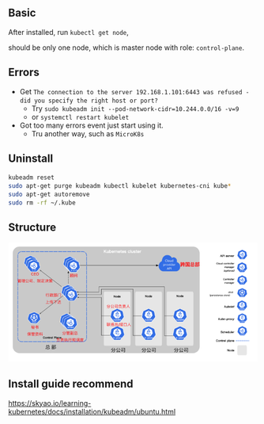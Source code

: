 ## Basic

After installed, run `kubectl get node`,

should be only one node, which is master node with role: `control-plane`.

## Errors

* Get `The connection to the server 192.168.1.101:6443 was refused - did you specify the right host or port?`
  * Try `sudo kubeadm init --pod-network-cidr=10.244.0.0/16 -v=9`
  * or `systemctl restart kubelet`
* Got too many errors event just start using it.
  * Tru another way, such as `MicroK8s`

## Uninstall

```bash
kubeadm reset
sudo apt-get purge kubeadm kubectl kubelet kubernetes-cni kube*   
sudo apt-get autoremove  
sudo rm -rf ~/.kube
```

## Structure

![img.png](img.png)

## Install guide recommend

https://skyao.io/learning-kubernetes/docs/installation/kubeadm/ubuntu.html